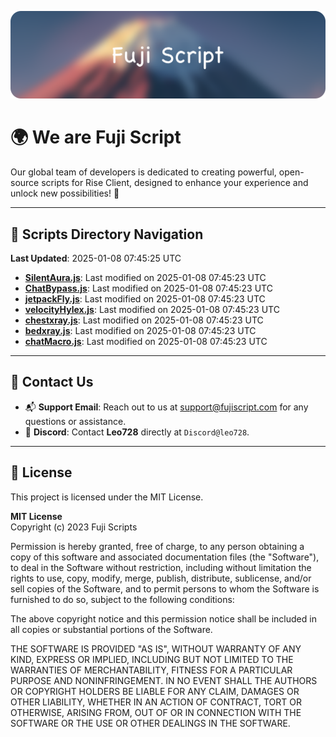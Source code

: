 ![Banner](.github/b.webp)

# 🌍 **We are Fuji Script**

Our global team of developers is dedicated to creating powerful, open-source scripts for Rise Client, designed to enhance your experience and unlock new possibilities! 🌟

---
<!-- SCRIPTS_NAVIGATION_START -->
## 📂 **Scripts Directory Navigation**

**Last Updated**: 2025-01-08 07:45:25 UTC

- **[SilentAura.js](scripts/SilentAura.js)**: Last modified on 2025-01-08 07:45:23 UTC
- **[ChatBypass.js](scripts/ChatBypass.js)**: Last modified on 2025-01-08 07:45:23 UTC
- **[jetpackFly.js](scripts/jetpackFly.js)**: Last modified on 2025-01-08 07:45:23 UTC
- **[velocityHylex.js](scripts/velocityHylex.js)**: Last modified on 2025-01-08 07:45:23 UTC
- **[chestxray.js](scripts/chestxray.js)**: Last modified on 2025-01-08 07:45:23 UTC
- **[bedxray.js](scripts/bedxray.js)**: Last modified on 2025-01-08 07:45:23 UTC
- **[chatMacro.js](scripts/chatMacro.js)**: Last modified on 2025-01-08 07:45:23 UTC

<!-- SCRIPTS_NAVIGATION_END -->

---

## 💬 **Contact Us**  
- 📬 **Support Email**: Reach out to us at [support@fujiscript.com](mailto:support@fujiscript.com) for any questions or assistance.  
- 💬 **Discord**: Contact **Leo728** directly at `Discord@leo728`.

---

## 📜 **License**

This project is licensed under the MIT License.  

**MIT License**  
Copyright (c) 2023 Fuji Scripts  

Permission is hereby granted, free of charge, to any person obtaining a copy of this software and associated documentation files (the "Software"), to deal in the Software without restriction, including without limitation the rights to use, copy, modify, merge, publish, distribute, sublicense, and/or sell copies of the Software, and to permit persons to whom the Software is furnished to do so, subject to the following conditions:  

The above copyright notice and this permission notice shall be included in all copies or substantial portions of the Software.  

THE SOFTWARE IS PROVIDED "AS IS", WITHOUT WARRANTY OF ANY KIND, EXPRESS OR IMPLIED, INCLUDING BUT NOT LIMITED TO THE WARRANTIES OF MERCHANTABILITY, FITNESS FOR A PARTICULAR PURPOSE AND NONINFRINGEMENT. IN NO EVENT SHALL THE AUTHORS OR COPYRIGHT HOLDERS BE LIABLE FOR ANY CLAIM, DAMAGES OR OTHER LIABILITY, WHETHER IN AN ACTION OF CONTRACT, TORT OR OTHERWISE, ARISING FROM, OUT OF OR IN CONNECTION WITH THE SOFTWARE OR THE USE OR OTHER DEALINGS IN THE SOFTWARE.  
